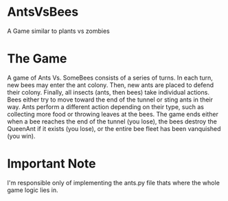 # AntsVsBees
A Game similar to plants vs zombies

# The Game
A game of Ants Vs. SomeBees consists of a series of turns. In each turn, new bees may enter the ant colony. 
Then, new ants are placed to defend their colony. Finally, all insects (ants, then bees) take individual actions. 
Bees either try to move toward the end of the tunnel or sting ants in their way. Ants perform a different action depending on their type, such as collecting more food or throwing leaves at the bees. 
The game ends either when a bee reaches the end of the tunnel (you lose), the bees destroy the QueenAnt if it exists (you lose), or the entire bee fleet has been vanquished (you win).

# Important Note
I'm responsible only of implementing the ants.py file thats where the whole game logic lies in.
